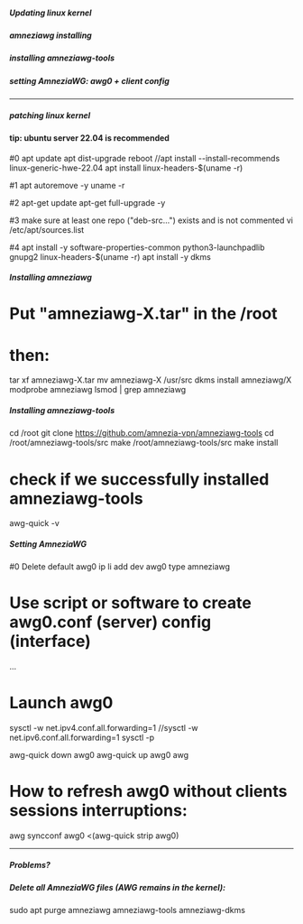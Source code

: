##### Updating linux kernel
##### amneziawg installing
##### installing amneziawg-tools
##### setting AmneziaWG: awg0 + client config
_______________________________

##### patching linux kernel
#### tip: ubuntu server 22.04 is recommended

#0
apt update
apt dist-upgrade
reboot
//apt install --install-recommends linux-generic-hwe-22.04
apt install linux-headers-$(uname -r)

#1
apt autoremove -y
uname -r

#2
apt-get update
apt-get full-upgrade -y

#3 make sure at least one repo ("deb-src...") exists and is not commented
vi /etc/apt/sources.list

#4
apt install -y software-properties-common python3-launchpadlib gnupg2 linux-headers-$(uname -r)
apt install -y dkms





##### Installing amneziawg

# Put "amneziawg-X.tar" in the /root
# then:
tar xf amneziawg-X.tar
mv amneziawg-X /usr/src
dkms install amneziawg/X
modprobe amneziawg
lsmod | grep amneziawg





##### Installing amneziawg-tools
cd /root
git clone https://github.com/amnezia-vpn/amneziawg-tools
cd /root/amneziawg-tools/src
make /root/amneziawg-tools/src
make install

# check if we successfully installed amneziawg-tools
awg-quick -v




##### Setting AmneziaWG

#0 Delete default awg0
ip li add dev awg0 type amneziawg




# Use script or software to create awg0.conf (server) config (interface)
...



# Launch awg0
sysctl -w net.ipv4.conf.all.forwarding=1
//sysctl -w net.ipv6.conf.all.forwarding=1
sysctl -p

awg-quick down awg0
awg-quick up awg0
awg



# How to refresh awg0 without clients sessions interruptions:
awg syncconf awg0 <(awg-quick strip awg0)



_______________________________________________________
##### Problems?
##### Delete all AmneziaWG files (AWG remains in the kernel):
sudo apt purge amneziawg amneziawg-tools amneziawg-dkms